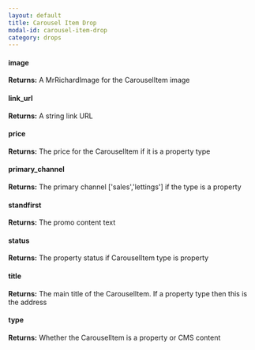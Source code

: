 ```yaml
---
layout: default
title: Carousel Item Drop
modal-id: carousel-item-drop
category: drops
---
```


#### image
**Returns:** A MrRichardImage for the CarouselItem image

#### link_url
**Returns:** A string link URL

#### price
**Returns:** The price for the CarouselItem if it is a property type

#### primary_channel
**Returns:** The primary channel ['sales','lettings'] if the type is a property

#### standfirst
**Returns:** The promo content text

#### status
**Returns:** The property status if CarouselItem type is property

#### title
**Returns:** The main title of the CarouselItem. If a property type then this is the address

#### type
**Returns:** Whether the CarouselItem is a property or CMS content
